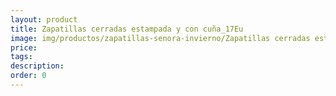 ```yaml
---
layout: product
title: Zapatillas cerradas estampada y con cuña_17Eu
image: img/productos/zapatillas-senora-invierno/Zapatillas cerradas estampada y con cuña_17Eu.jpeg
price: 
tags: 
description: 
order: 0
---
```


